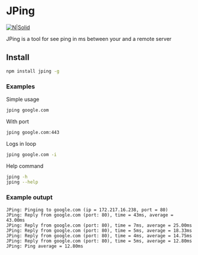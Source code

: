 # JPing

[![N|Solid](https://www.abarsys.com/assets/npm_logo-bc1b72b3bba0c252e7af0a070bee650a3f725019bb339bea1891bdfa83faa2cc.png)](https://nodesource.com/products/nsolid)

JPing is a tool for see ping in ms between your and a remote server

## Install
```sh
npm install jping -g
```
### Examples
Simple usage
```sh
jping google.com
```
With port
```sh
jping google.com:443
```
Logs in loop
```sh
jping google.com -i
```
Help command
```sh
jping -h
jping --help
```

### Example outupt
```
JPing: Pinging to google.com (ip = 172.217.16.238, port = 80)
JPing: Reply from google.com (port: 80), time = 43ms, average = 43.00ms
JPing: Reply from google.com (port: 80), time = 7ms, average = 25.00ms
JPing: Reply from google.com (port: 80), time = 5ms, average = 18.33ms
JPing: Reply from google.com (port: 80), time = 4ms, average = 14.75ms
JPing: Reply from google.com (port: 80), time = 5ms, average = 12.80ms
JPing: Ping average = 12.80ms
```
